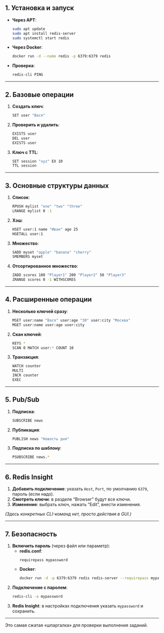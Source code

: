 ## 1. Установка и запуск
- **Через APT**:  
  ```bash
  sudo apt update
  sudo apt install redis-server
  sudo systemctl start redis
  ```
- **Через Docker**:  
  ```bash
  docker run -d --name redis -p 6379:6379 redis
  ```
- **Проверка**:  
  ```bash
  redis-cli PING
  ```

---

## 2. Базовые операции
1. **Создать ключ**:  
   ```bash
   SET user "Вася"
   ```
2. **Проверить и удалить**:  
   ```bash
   EXISTS user
   DEL user
   EXISTS user
   ```
3. **Ключ с TTL**:  
   ```bash
   SET session "xyz" EX 10
   TTL session
   ```

---

## 3. Основные структуры данных
1. **Список**:  
   ```bash
   RPUSH mylist "one" "two" "three"
   LRANGE mylist 0 -1
   ```
2. **Хэш**:  
   ```bash
   HSET user:1 name "Иван" age 25
   HGETALL user:1
   ```
3. **Множество**:  
   ```bash
   SADD myset "apple" "banana" "cherry"
   SMEMBERS myset
   ```
4. **Отсортированное множество**:  
   ```bash
   ZADD scores 100 "Player1" 200 "Player2" 50 "Player3"
   ZRANGE scores 0 -1 WITHSCORES
   ```

---

## 4. Расширенные операции
1. **Несколько ключей сразу**:  
   ```bash
   MSET user:name "Вася" user:age "30" user:city "Москва"
   MGET user:name user:age user:city
   ```
2. **Скан ключей**:  
   ```bash
   KEYS *
   SCAN 0 MATCH user:* COUNT 10
   ```
3. **Транзакция**:  
   ```bash
   WATCH counter
   MULTI
   INCR counter
   EXEC
   ```

---

## 5. Pub/Sub
1. **Подписка**:  
   ```bash
   SUBSCRIBE news
   ```
2. **Публикация**:  
   ```bash
   PUBLISH news "Новость дня"
   ```
3. **Подписка по шаблону**:  
   ```bash
   PSUBSCRIBE news.*
   ```

---

## 6. Redis Insight
1. **Добавить подключение**: указать `Host`, `Port`, по умолчанию `6379`, пароль (если надо).  
2. **Смотреть ключи**: в разделе “Browser” будут все ключи.  
3. **Изменение**: выбрать ключ, нажать “Edit”, внести изменения.

*(Здесь конкретных CLI-команд нет, просто действия в GUI.)*

---

## 7. Безопасность
1. **Включить пароль** (через файл или параметр):
   - **redis.conf**:  
     ```
     requirepass mypassword
     ```
   - **Docker**:  
     ```bash
     docker run -d -p 6379:6379 redis redis-server --requirepass mypassword
     ```
2. **Подключение с паролем**:  
   ```bash
   redis-cli -a mypassword
   ```
3. **Redis Insight**: в настройках подключения указать `mypassword` и сохранить.

---

Это самая сжатая «шпаргалка» для проверки выполнения заданий.
